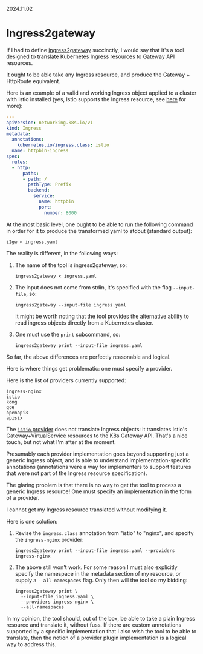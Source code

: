 2024.11.02

# Ingress2gateway

If I had to define [ingress2gateway](https://github.com/kubernetes-sigs/ingress2gateway/blob/main/README.md) succinctly, I would say that it's a tool designed to translate Kubernetes Ingress resources to Gateway API resources.

It ought to be able take any Ingress resource, and produce the Gateway + HttpRoute equivalent.

Here is an example of a valid and working Ingress object applied to a cluster with Istio installed (yes, Istio supports the Ingress resource, see [here](https://istio.io/latest/docs/tasks/traffic-management/ingress/kubernetes-ingress/) for more):


```yaml
---
apiVersion: networking.k8s.io/v1
kind: Ingress
metadata:
  annotations:
    kubernetes.io/ingress.class: istio
  name: httpbin-ingress
spec:
  rules:
  - http:
      paths:
      - path: /
        pathType: Prefix
        backend:
          service:
            name: httpbin
            port:
              number: 8000
```

At the most basic level, one ought to be able to run the following command in order for it to produce the transformed yaml to stdout (standard output):

```shell
i2gw < ingress.yaml
```

The reality is different, in the following ways:

1. The name of the tool is ingress2gateway, so:

    ```shell
    ingress2gateway < ingress.yaml
    ```

1. The input does not come from stdin, it's specified with the flag `--input-file`, so:

    ```shell
    ingress2gateway --input-file ingress.yaml
    ```

   It might be worth noting that the tool provides the alternative ability to read ingress objects directly from a Kubernetes cluster.

1. One must use the `print` subcommand, so:

    ```shell
    ingress2gateway print --input-file ingress.yaml
    ```

So far, the above differences are perfectly reasonable and logical.

Here is where things get problematic: one must specify a provider.

Here is the list of providers currently supported:  

```
ingress-nginx
istio
kong
gce
openapi3
apisix
```

The [`istio` provider](https://github.com/kubernetes-sigs/ingress2gateway/blob/main/pkg/i2gw/providers/istio/README.md) does not translate Ingress objects: it translates Istio's Gateway+VirtualService resources to the K8s Gateway API. That's a nice touch, but not what I'm after at the moment.

Presumably each provider implementation goes beyond supporting just a generic Ingress object, and is able to understand implementation-specific annotations (annotations were a way for implementers to support features that were not part of the Ingress resource specification).

The glaring problem is that there is no way to get the tool to process a generic Ingress resource!  One must specify an implementation in the form of a provider.

I cannot get my Ingress resource translated without modifying it.

Here is one solution:

1. Revise the `ingress.class` annotation from "istio" to "nginx", and specify the `ingress-nginx` provider:

    ```shell
    ingress2gateway print --input-file ingress.yaml --providers ingress-nginx
    ```

2. The above still won't work.  For some reason I must also explicitly specify the namespace in the metadata section of my resource, or supply a `--all-namespaces` flag.  Only then will the tool do my bidding:

    ```shell
    ingress2gateway print \
      --input-file ingress.yaml \
      --providers ingress-nginx \
      --all-namespaces
    ```

In my opinion, the tool should, out of the box, be able to take a plain Ingress resource and translate it, without fuss.  If there are custom annotations supported by a specific implementation that I also wish the tool to be able to translate, then the notion of a provider plugin implementation is a logical way to address this.
